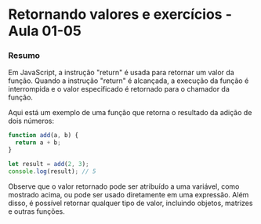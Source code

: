 <!--
Antes de publicar a issue, lembre-se de clicar na aba "Preview", para visualizar se a formatação está correta =)
-->

<!-- Escreva/insira as imagens após essa linha -->

# Retornando valores e exercícios - Aula 01-05

### Resumo

Em JavaScript, a instrução "return" é usada para retornar um valor da função. Quando a instrução "return" é alcançada, a execução da função é interrompida e o valor especificado é retornado para o chamador da função.

Aqui está um exemplo de uma função que retorna o resultado da adição de dois números:

```javascript
function add(a, b) {
  return a + b;
}

let result = add(2, 3);
console.log(result); // 5
```

Observe que o valor retornado pode ser atribuído a uma variável, como mostrado acima, ou pode ser usado diretamente em uma expressão. Além disso, é possível retornar qualquer tipo de valor, incluindo objetos, matrizes e outras funções.
